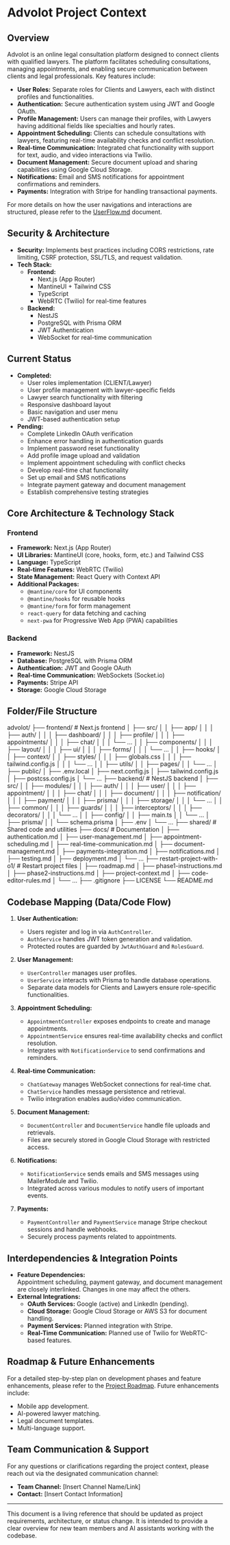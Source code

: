 # Advolot Project Context

## Overview
Advolot is an online legal consultation platform designed to connect clients with qualified lawyers. The platform facilitates scheduling consultations, managing appointments, and enabling secure communication between clients and legal professionals. Key features include:

- **User Roles:** Separate roles for Clients and Lawyers, each with distinct profiles and functionalities.
- **Authentication:** Secure authentication system using JWT and Google OAuth.
- **Profile Management:** Users can manage their profiles, with Lawyers having additional fields like specialties and hourly rates.
- **Appointment Scheduling:** Clients can schedule consultations with lawyers, featuring real-time availability checks and conflict resolution.
- **Real-time Communication:** Integrated chat functionality with support for text, audio, and video interactions via Twilio.
- **Document Management:** Secure document upload and sharing capabilities using Google Cloud Storage.
- **Notifications:** Email and SMS notifications for appointment confirmations and reminders.
- **Payments:** Integration with Stripe for handling transactional payments.

For more details on how the user navigations and interactions are structured, please refer to the [UserFlow.md](./UserFlow.md) document.

## Security & Architecture
- **Security:** Implements best practices including CORS restrictions, rate limiting, CSRF protection, SSL/TLS, and request validation.
- **Tech Stack:**
  - **Frontend:**
    - Next.js (App Router)
    - MantineUI + Tailwind CSS
    - TypeScript
    - WebRTC (Twilio) for real-time features
  - **Backend:**
    - NestJS
    - PostgreSQL with Prisma ORM
    - JWT Authentication
    - WebSocket for real-time communication

## Current Status
- **Completed:**
  - User roles implementation (CLIENT/Lawyer)
  - User profile management with lawyer-specific fields
  - Lawyer search functionality with filtering
  - Responsive dashboard layout
  - Basic navigation and user menu
  - JWT-based authentication setup
- **Pending:**
  - Complete LinkedIn OAuth verification
  - Enhance error handling in authentication guards
  - Implement password reset functionality
  - Add profile image upload and validation
  - Implement appointment scheduling with conflict checks
  - Develop real-time chat functionality
  - Set up email and SMS notifications
  - Integrate payment gateway and document management
  - Establish comprehensive testing strategies

## Core Architecture & Technology Stack

### Frontend
- **Framework:** Next.js (App Router)
- **UI Libraries:** MantineUI (core, hooks, form, etc.) and Tailwind CSS
- **Language:** TypeScript
- **Real-time Features:** WebRTC (Twilio)
- **State Management:** React Query with Context API
- **Additional Packages:**
  - `@mantine/core` for UI components
  - `@mantine/hooks` for reusable hooks
  - `@mantine/form` for form management
  - `react-query` for data fetching and caching
  - `next-pwa` for Progressive Web App (PWA) capabilities

### Backend
- **Framework:** NestJS
- **Database:** PostgreSQL with Prisma ORM
- **Authentication:** JWT and Google OAuth
- **Real-time Communication:** WebSockets (Socket.io)
- **Payments:** Stripe API
- **Storage:** Google Cloud Storage

## Folder/File Structure 

advolot/
├── frontend/ # Next.js frontend
│ ├── src/
│ │ ├── app/
│ │ │ ├── auth/
│ │ │ ├── dashboard/
│ │ │ ├── profile/
│ │ │ ├── appointments/
│ │ │ ├── chat/
│ │ │ └── ...
│ │ ├── components/
│ │ │ ├── layout/
│ │ │ ├── ui/
│ │ │ ├── forms/
│ │ │ └── ...
│ │ ├── hooks/
│ │ ├── context/
│ │ ├── styles/
│ │ │ ├── globals.css
│ │ │ ├── tailwind.config.js
│ │ │ └── ...
│ │ ├── utils/
│ │ ├── pages/
│ │ └── ...
│ ├── public/
│ ├── .env.local
│ ├── next.config.js
│ ├── tailwind.config.js
│ ├── postcss.config.js
│ └── ...
├── backend/ # NestJS backend
│ ├── src/
│ │ ├── modules/
│ │ │ ├── auth/
│ │ │ ├── user/
│ │ │ ├── appointment/
│ │ │ ├── chat/
│ │ │ ├── document/
│ │ │ ├── notification/
│ │ │ ├── payment/
│ │ │ ├── prisma/
│ │ │ ├── storage/
│ │ │ └── ...
│ │ ├── common/
│ │ │ ├── guards/
│ │ │ ├── interceptors/
│ │ │ ├── decorators/
│ │ │ └── ...
│ │ ├── config/
│ │ ├── main.ts
│ │ └── ...
│ ├── prisma/
│ │ └── schema.prisma
│ ├── .env
│ └── ...
├── shared/ # Shared code and utilities
├── docs/ # Documentation
│ ├── authentication.md
│ ├── user-management.md
│ ├── appointment-scheduling.md
│ ├── real-time-communication.md
│ ├── document-management.md
│ ├── payments-integration.md
│ ├── notifications.md
│ ├── testing.md
│ ├── deployment.md
│ └── ...
├── restart-project-with-o1/ # Restart project files
│ ├── roadmap.md
│ ├── phase1-instructions.md
│ ├── phase2-instructions.md
│ ├── project-context.md
│ ├── code-editor-rules.md
│ └── ...
├── .gitignore
├── LICENSE
└── README.md

## Codebase Mapping (Data/Code Flow)

1. **User Authentication:**
   - Users register and log in via `AuthController`.
   - `AuthService` handles JWT token generation and validation.
   - Protected routes are guarded by `JwtAuthGuard` and `RolesGuard`.

2. **User Management:**
   - `UserController` manages user profiles.
   - `UserService` interacts with Prisma to handle database operations.
   - Separate data models for Clients and Lawyers ensure role-specific functionalities.

3. **Appointment Scheduling:**
   - `AppointmentController` exposes endpoints to create and manage appointments.
   - `AppointmentService` ensures real-time availability checks and conflict resolution.
   - Integrates with `NotificationService` to send confirmations and reminders.

4. **Real-time Communication:**
   - `ChatGateway` manages WebSocket connections for real-time chat.
   - `ChatService` handles message persistence and retrieval.
   - Twilio integration enables audio/video communication.

5. **Document Management:**
   - `DocumentController` and `DocumentService` handle file uploads and retrievals.
   - Files are securely stored in Google Cloud Storage with restricted access.

6. **Notifications:**
   - `NotificationService` sends emails and SMS messages using MailerModule and Twilio.
   - Integrated across various modules to notify users of important events.

7. **Payments:**
   - `PaymentController` and `PaymentService` manage Stripe checkout sessions and handle webhooks.
   - Securely process payments related to appointments.

## Interdependencies & Integration Points
- **Feature Dependencies:**  
  Appointment scheduling, payment gateway, and document management are closely interlinked. Changes in one may affect the others.
- **External Integrations:**  
  - **OAuth Services:** Google (active) and LinkedIn (pending).
  - **Cloud Storage:** Google Cloud Storage or AWS S3 for document handling.
  - **Payment Services:** Planned integration with Stripe.
  - **Real-Time Communication:** Planned use of Twilio for WebRTC-based features.

## Roadmap & Future Enhancements
For a detailed step-by-step plan on development phases and feature enhancements, please refer to the [Project Roadmap](roadmap.md). Future enhancements include:
- Mobile app development.
- AI-powered lawyer matching.
- Legal document templates.
- Multi-language support.

## Team Communication & Support
For any questions or clarifications regarding the project context, please reach out via the designated communication channel:
- **Team Channel:** [Insert Channel Name/Link]
- **Contact:** [Insert Contact Information]

---

This document is a living reference that should be updated as project requirements, architecture, or status change. It is intended to provide a clear overview for new team members and AI assistants working with the codebase. 